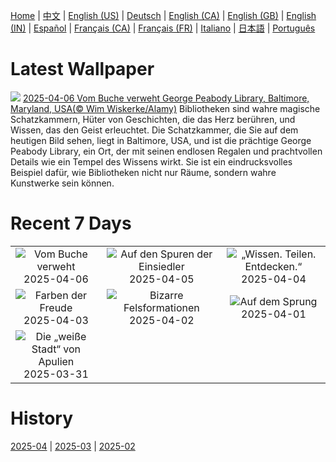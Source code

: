 [Home](../README.md) | [中文](zh-CN.md) | [English (US)](en-US.md) | [Deutsch](de-DE.md) | [English (CA)](en-CA.md) | [English (GB)](en-GB.md) | [English (IN)](en-IN.md) | [Español](es-ES.md) | [Français (CA)](fr-CA.md) | [Français (FR)](fr-FR.md) | [Italiano](it-IT.md) | [日本語](ja-JP.md) | [Português](pt-BR.md)

# Latest Wallpaper
![](https://www.bing.com/th?id=OHR.PeabodyBaltimore_DE-DE8297645557_UHD.jpg)
[2025-04-06 Vom Buche verweht George Peabody Library, Baltimore, Maryland, USA(© Wim Wiskerke/Alamy)](https://www.bing.com/th?id=OHR.PeabodyBaltimore_DE-DE8297645557_UHD.jpg)
Bibliotheken sind wahre magische Schatzkammern, Hüter von Geschichten, die das Herz berühren, und Wissen, das den Geist erleuchtet. Die Schatzkammer, die Sie auf dem heutigen Bild sehen, liegt in Baltimore, USA, und ist die prächtige George Peabody Library, ein Ort, der mit seinen endlosen Regalen und prachtvollen Details wie ein Tempel des Wissens wirkt. Sie ist ein eindrucksvolles Beispiel dafür, wie Bibliotheken nicht nur Räume, sondern wahre Kunstwerke sein können.

# Recent 7 Days
|  |  |  |
|:---:|:---:|:---:|
| ![](https://www.bing.com/th?id=OHR.PeabodyBaltimore_DE-DE8297645557_400x240.jpg "Vom Buche verweht") 2025-04-06 | ![](https://www.bing.com/th?id=OHR.GaztelugatxeSunset_DE-DE0917848827_400x240.jpg "Auf den Spuren der Einsiedler") 2025-04-05 | ![](https://www.bing.com/th?id=OHR.IKMZLibrary_DE-DE3922270471_400x240.jpg "„Wissen. Teilen. Entdecken.“") 2025-04-04 |
| ![](https://www.bing.com/th?id=OHR.SaguaroRainbow_DE-DE8863396941_400x240.jpg "Farben der Freude") 2025-04-03 | ![](https://www.bing.com/th?id=OHR.UtahBadlands_DE-DE8578683347_400x240.jpg "Bizarre Felsformationen") 2025-04-02 | ![](https://www.bing.com/th?id=OHR.TicanFrog_DE-DE8199372905_400x240.jpg "Auf dem Sprung") 2025-04-01 |
| ![](https://www.bing.com/th?id=OHR.ItalyOstuni_DE-DE7873606461_400x240.jpg "Die „weiße Stadt“ von Apulien") 2025-03-31 |  |  |

# History
[2025-04](../archives/wallpaper/de-DE/w_2025_04.md) | [2025-03](../archives/wallpaper/de-DE/w_2025_03.md) | [2025-02](../archives/wallpaper/de-DE/w_2025_02.md)

